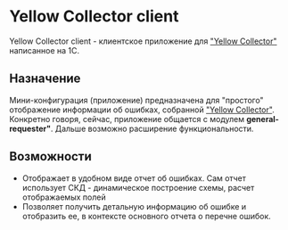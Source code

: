 # Yellow Collector client 
Yellow Collector client - клиентское приложение для  ["Yellow Collector"](https://github.com/Mity1440/yellow-collector) написанное на 1С.

## Назначение

Мини-конфигурация (приложение) предназначена для "простого" отображение информации об ошибках, собранной  ["Yellow Collector"](https://github.com/Mity1440/yellow-collector).
Конкретно говоря, сейчас, приложение общается с модулем **general-requester"**. Дальше возможно расширение функциональности.

## Возможности

- Отображает в удобном виде отчет об ошибках. Сам отчет использует СКД - динамическое построение схемы, расчет отображаемых полей
- Позволяет получить детальную информацию об ошибке и отобразить ее, в контексте основного отчета о перечне ошибок. 